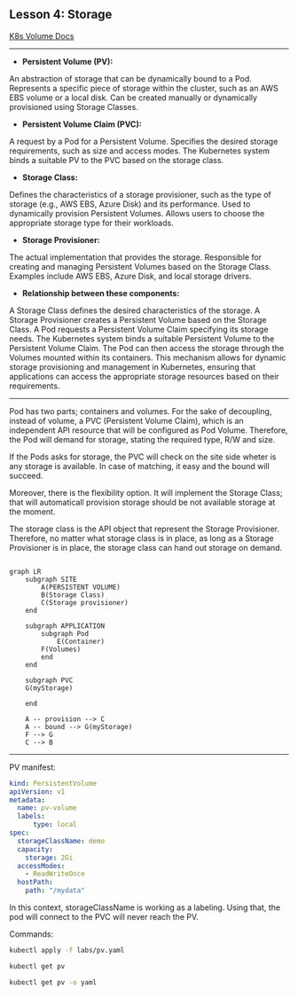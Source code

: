 ## Lesson 4: Storage

[K8s Volume Docs](https://kubernetes.io/docs/concepts/storage/persistent-volumes/)

--------------------------------------
- <b>Persistent Volume (PV):</b>

An abstraction of storage that can be dynamically bound to a Pod.
Represents a specific piece of storage within the cluster, such as an AWS EBS volume or a local disk.
Can be created manually or dynamically provisioned using Storage Classes.

- <b>Persistent Volume Claim (PVC):</b>

A request by a Pod for a Persistent Volume.
Specifies the desired storage requirements, such as size and access modes.
The Kubernetes system binds a suitable PV to the PVC based on the storage class.

- <b>Storage Class:</b>
  
Defines the characteristics of a storage provisioner, such as the type of storage (e.g., AWS EBS, Azure Disk) and its performance.
Used to dynamically provision Persistent Volumes.
Allows users to choose the appropriate storage type for their workloads.

- <b>Storage Provisioner:</b>
  
The actual implementation that provides the storage.
Responsible for creating and managing Persistent Volumes based on the Storage Class.
Examples include AWS EBS, Azure Disk, and local storage drivers.

- <b> Relationship between these components:</b>

A Storage Class defines the desired characteristics of the storage.
A Storage Provisioner creates a Persistent Volume based on the Storage Class.
A Pod requests a Persistent Volume Claim specifying its storage needs.
The Kubernetes system binds a suitable Persistent Volume to the Persistent Volume Claim.
The Pod can then access the storage through the Volumes mounted within its containers.
This mechanism allows for dynamic storage provisioning and management in Kubernetes, ensuring that applications can access the appropriate storage resources based on their requirements.


--------------------------------------



Pod has two parts; containers and volumes. For the sake of decoupling, instead of volume, a PVC (Persistent Volume Claim), which is an independent API resource that will be configured as Pod Volume. Therefore, the Pod will demand for storage, stating the required type, R/W and size.

If the Pods asks for storage, the PVC will check on the site side wheter is any storage is available. In case of matching, it easy and the bound will succeed.

Moreover, there is the flexibility option. It will implement the Storage Class; that will automaticall provision storage should be not available storage at the moment.

The storage class is the API object that represent the Storage Provisioner. Therefore, no matter what storage class is in place, as long as a Storage Provisioner is in place, the storage class can hand out storage on demand.

```mermaid

graph LR
    subgraph SITE
        A(PERSISTENT VOLUME)
        B(Storage Class)
        C(Storage provisioner)
    end

    subgraph APPLICATION
        subgraph Pod
            E(Container)
        F(Volumes)
        end
    end

    subgraph PVC
    G(myStorage)
    
    end
    
    A -- provision --> C
    A -- bound --> G(myStorage)
    F --> G
    C --> B
```

---------------------------------

PV manifest:
```YAML
kind: PersistentVolume
apiVersion: v1
metadata:
  name: pv-volume
  labels:
      type: local
spec:
  storageClassName: demo
  capacity:
    storage: 2Gi
  accessModes:
    - ReadWriteOnce
  hostPath:
    path: "/mydata"
```

In this context, storageClassName is working as a labeling. Using that, the pod will connect to the PVC will never reach the PV.

Commands:

```bash
kubectl apply -f labs/pv.yaml
```

```bash
kubectl get pv
```
```bash
kubectl get pv -o yaml
```
